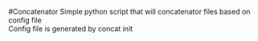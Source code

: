 #Concatenator
Simple python script that will concatenator files based on config file    
Config file is generated by concat init
